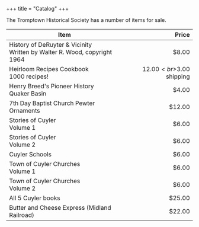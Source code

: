 +++
title = "Catalog"
+++

The Tromptown Historical Society has a number of items for sale.

| Item                                                                        | Price                    |
| --------------------------------------------------------------------------- | -----------------------: |
| History of DeRuyter & Vicinity<br>Written by Walter R. Wood, copyright 1964 | $8.00                    |
| Heirloom Recipes Cookbook<br>1000 recipes!                                  | $12.00<br>$3.00 shipping |
| Henry Breed's Pioneer History<br>Quaker Basin                               | $4.00                    |
| 7th Day Baptist Church Pewter Ornaments                                     | $12.00                   |
| Stories of Cuyler<br>Volume 1                                               | $6.00                    |
| Stories of Cuyler<br>Volume 2                                               | $6.00                    |
| Cuyler Schools                                                              | $6.00                    |
| Town of Cuyler Churches<br>Volume 1                                         | $6.00                    |
| Town of Cuyler Churches<br>Volume 2                                         | $6.00                    |
| All 5 Cuyler books                                                          | $25.00                   |
| Butter and Cheese Express (Midland Railroad)                                | $22.00                   |
